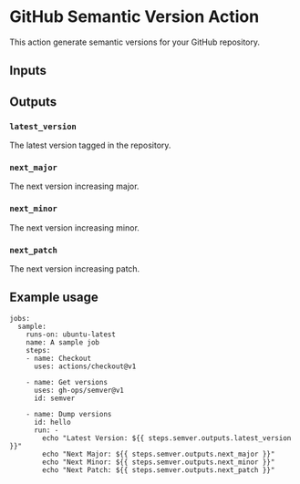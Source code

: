 # GitHub Semantic Version Action

This action generate semantic versions for your GitHub repository.

## Inputs

## Outputs

### `latest_version`

The latest version tagged in the repository.

### `next_major`

The next version increasing major.

### `next_minor`

The next version increasing minor.

### `next_patch`

The next version increasing patch.

## Example usage

```
jobs:
  sample:
    runs-on: ubuntu-latest
    name: A sample job
    steps:
    - name: Checkout
      uses: actions/checkout@v1

    - name: Get versions
      uses: gh-ops/semver@v1
      id: semver

    - name: Dump versions
      id: hello
      run: -
        echo "Latest Version: ${{ steps.semver.outputs.latest_version }}"
        echo "Next Major: ${{ steps.semver.outputs.next_major }}"
        echo "Next Minor: ${{ steps.semver.outputs.next_minor }}"
        echo "Next Patch: ${{ steps.semver.outputs.next_patch }}"
```


